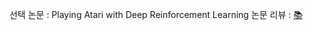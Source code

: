 선택 논문 : Playing Atari with Deep Reinforcement Learning
논문 리뷰 : [📚](https://aware-option-ea8.notion.site/Playing-Atari-with-Deep-Reinforcement-Learning-10191e7d8482805b9cfecc7f1420f2b3?pvs=4)
